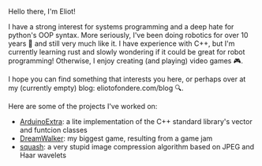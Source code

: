 Hello there, I'm Eliot!

I have a strong interest for systems programming and a deep hate for python's OOP syntax. More seriously, I've been doing robotics for over 10 years 🤖 and still very much like it. I have experience with C++, but I'm currently learning rust and slowly wondering if it could be great for robot programming! Otherwise, I enjoy creating (and playing) video games 🎮.

I hope you can find something that interests you here, or perhaps over at my (currently empty) blog: eliotofondere.com/blog 🔍.

Here are some of the projects I've worked on:
- [ArduinoExtra](https://github.com/Vanier-Robotics/ArduinoExtra): a lite implementation of the C++ standard library's vector and funtcion classes
- [DreamWalker](https://github.com/efondere/Dream-Walker): my biggest game, resulting from a game jam
- [squash](https://github.com/efondere/squash): a very stupid image compression algorithm based on JPEG and Haar wavelets
